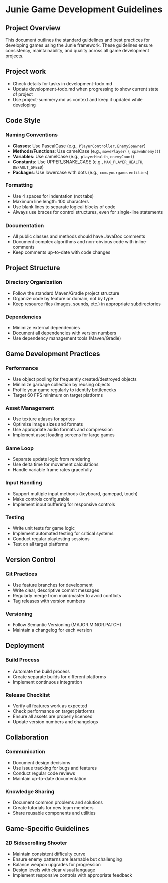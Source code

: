 # Junie Game Development Guidelines

## Project Overview
This document outlines the standard guidelines and best practices for developing games using the Junie framework. These guidelines ensure consistency, maintainability, and quality across all game development projects.

## Project work

- Check details for tasks in development-todo.md
- Update development-todo.md when progressing to show current state of project
- Use project-summery.md as context and keep it updated while developing

## Code Style

### Naming Conventions
- **Classes**: Use PascalCase (e.g., `PlayerController`, `EnemySpawner`)
- **Methods/Functions**: Use camelCase (e.g., `movePlayer()`, `spawnEnemy()`)
- **Variables**: Use camelCase (e.g., `playerHealth`, `enemyCount`)
- **Constants**: Use UPPER_SNAKE_CASE (e.g., `MAX_PLAYER_HEALTH`, `DEFAULT_SPEED`)
- **Packages**: Use lowercase with dots (e.g., `com.yourgame.entities`)

### Formatting
- Use 4 spaces for indentation (not tabs)
- Maximum line length: 100 characters
- Use blank lines to separate logical blocks of code
- Always use braces for control structures, even for single-line statements

### Documentation
- All public classes and methods should have JavaDoc comments
- Document complex algorithms and non-obvious code with inline comments
- Keep comments up-to-date with code changes

## Project Structure

### Directory Organization
- Follow the standard Maven/Gradle project structure
- Organize code by feature or domain, not by type
- Keep resource files (images, sounds, etc.) in appropriate subdirectories

### Dependencies
- Minimize external dependencies
- Document all dependencies with version numbers
- Use dependency management tools (Maven/Gradle)

## Game Development Practices

### Performance
- Use object pooling for frequently created/destroyed objects
- Minimize garbage collection by reusing objects
- Profile your game regularly to identify bottlenecks
- Target 60 FPS minimum on target platforms

### Asset Management
- Use texture atlases for sprites
- Optimize image sizes and formats
- Use appropriate audio formats and compression
- Implement asset loading screens for large games

### Game Loop
- Separate update logic from rendering
- Use delta time for movement calculations
- Handle variable frame rates gracefully

### Input Handling
- Support multiple input methods (keyboard, gamepad, touch)
- Make controls configurable
- Implement input buffering for responsive controls

### Testing
- Write unit tests for game logic
- Implement automated testing for critical systems
- Conduct regular playtesting sessions
- Test on all target platforms

## Version Control

### Git Practices
- Use feature branches for development
- Write clear, descriptive commit messages
- Regularly merge from main/master to avoid conflicts
- Tag releases with version numbers

### Versioning
- Follow Semantic Versioning (MAJOR.MINOR.PATCH)
- Maintain a changelog for each version

## Deployment

### Build Process
- Automate the build process
- Create separate builds for different platforms
- Implement continuous integration

### Release Checklist
- Verify all features work as expected
- Check performance on target platforms
- Ensure all assets are properly licensed
- Update version numbers and changelogs

## Collaboration

### Communication
- Document design decisions
- Use issue tracking for bugs and features
- Conduct regular code reviews
- Maintain up-to-date documentation

### Knowledge Sharing
- Document common problems and solutions
- Create tutorials for new team members
- Share reusable components and utilities

## Game-Specific Guidelines

### 2D Sidescrolling Shooter
- Maintain consistent difficulty curve
- Ensure enemy patterns are learnable but challenging
- Balance weapon upgrades for progression
- Design levels with clear visual language
- Implement responsive controls with appropriate feedback
